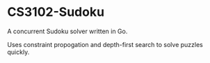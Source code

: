CS3102-Sudoku
=============

A concurrent Sudoku solver written in Go.

Uses constraint propogation and depth-first search to solve puzzles quickly.
